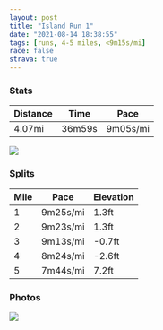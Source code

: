 ```yaml
---
layout: post
title: "Island Run 1"
date: "2021-08-14 18:38:55"
tags: [runs, 4-5 miles, <9m15s/mi]
race: false
strava: true
---
```


### Stats

| Distance | Time | Pace |
|----------|------|------|
|4.07mi|36m59s|9m05s/mi|

<img src='https://maps.googleapis.com/maps/api/staticmap?maptype=roadmap&path=enc:ujbwFjvk}LPKF@`@|AT`BVhAJjAPb@^tA^rC\|BV`AXbBr@`DRnB\rAb@rCf@~BT~APx@Df@GL_A`@[PABLjALfC`@jEXnBf@`CVfBp@~CJv@p@zC`@|B?LGHiAZgA\oBp@e@RKHAZNxAt@zCl@rD|@pEXbBFd@`@zB|@dE@p@GL@Lz@fEDh@t@vDZhAT|A\|ATf@ZXZBh@G~@o@~@a@\CFlAAv@@`@Nn@CNPr@s@TeBr@e@Je@\d@Wl@Uf@Uj@Of@WdA]~@a@u@Ze@LYASiAMm@Ga@J_@?UOaALEBACCg@Ne@Tu@r@a@Rc@@_@I]_@Sa@Kg@Wq@a@{BIw@c@oAYmBGm@m@oCIe@Ba@UsAOc@Ki@Ea@UqAY_CYwAAe@e@{B_@qAk@yDQs@Gg@UsAOu@Gi@_@yAKg@OcAWqAGq@Kg@?YBCrGaCTQ?Mk@gCa@mCIYKs@Kc@Aw@KyAIi@IkBOaBKg@?KBCz@Yd@[DK?KGg@Ic@IMQcAMa@UwAWmAUaBOq@Iy@YwAOc@Ki@Ck@Qc@iAgFQm@QgBYmAq@_EIy@c@eCIq@i@_CQ[c@JYNi@Te@Ja@TqAf@IPFR\h@Tl@BBV?l@QbA_@`@SfCw@`@Qb@Sh@OvAe@&key=AIzaSyC1MId7bFpkLXNAaYhBSTb8jLyiSqzbDtM&size=800x800&markers=color:yellow|label:S|40.64955,-73.13782&markers=color:green|label:F|40.64822999999999,-73.13719000000005'>

### Splits

| Mile | Pace | Elevation |
|------|------|-----------|
|1|9m25s/mi|1.3ft|
|2|9m23s/mi|1.3ft|
|3|9m13s/mi|-0.7ft|
|4|8m24s/mi|-2.6ft|
|5|7m44s/mi|7.2ft|

### Photos
<img src='https://dgtzuqphqg23d.cloudfront.net/V3o-fZlyltENzcGjs4dnFI_nURkGaF2pKMFK0M36Odw-576x768.jpg'>
